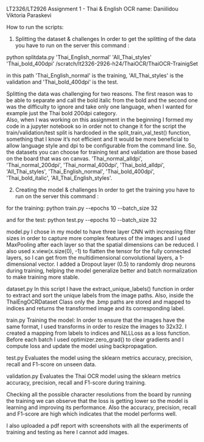 LT2326/LT2926 
Assignment 1   - Thai & English OCR
name: Daniilidou Viktoria Paraskevi

How to run the scripts:
1.	Splitting the dataset & challenges
In order to get the splitting of the data you have to run on the server this command :
 
python splitdata.py 'Thai_English_normal' 'All_Thai_styles' 'Thai_bold_400dpi' /scratch/lt2326-2926-h24/ThaiOCR/ThaiOCR-TrainigSet

in this path 'Thai_English_normal' is the training, 'All_Thai_styles' is the validation and 'Thai_bold_400dpi' is the test.
 
Splitting the data was challenging for two reasons. The first reason was to be able to separate and call the bold italic from the bold and the second one was the difficulty to ignore and take only one language, 
when I wanted for example just the Thai bold 200dpi category.  
Also, when I was working on this assignment in the beginning I formed my code in a jupyter notebook so in order not to change it for the script the train/validation/test split is hardcoded in the split_train_val_test() function, 
something that I know it’s not efficient and  It would be more beneficial to allow language style and dpi to be configurable from the command line. So, the datasets you can choose for training test and validation are those based on the board that was on canvas. 
'Thai_normal_alldpi', 'Thai_normal_200dpi', 'Thai_normal_400dpi', 'Thai_bold_alldpi', 'All_Thai_styles', 'Thai_English_normal', 'Thai_bold_400dpi', 'Thai_bold_italic', 'All_Thai_English_styles'. 

2.	Creating the model & challenges
In order to get the training you have to run on the server this command :

for the training: 
python train.py --epochs 10 --batch_size 32

and for the test:
python test.py --epochs 10 --batch_size 32

model.py
I chose in my model to have three layer CNN with increasing filter sizes in order to capture more complex features of the images and I used MaxPooling after each layer so that the spatial dimensions can be reduced. 
I also used x.view(x.size(0), -1) to flatten the tensor for the fully connected layers, so I can get from the multidimensional convolutional layers, a 1-dimensional vector. I added a Dropout layer (0.5) to randomly drop neurons during training, 
helping the model generalize better and batch normalization to make training more stable. 

dataset.py
In this script I have the extract_unique_labels() function in order to extract and sort the unique labels from the image paths. 
Also, inside the ThaiEngOCRDataset Class only the .bmp paths are stored and mapped to indices and returns the transformed image and its corresponding label. 

train.py
Training the model: In order to ensure that the images have the same format, I used transforms in order to resize the images to 32x32. 
I created  a mapping from labels to indices and NLLLoss as a loss function. Before each batch I used  optimizer.zero_grad() to clear gradients and I compute loss and update the model using backpropagation. 

test.py
Evaluates the model using the sklearn metrics accuracy, precision, recall and F1-score on unseen data.

validation.py
Evaluates the Thai OCR model using the sklearn metrics accuracy, precision, recall and F1-score during training.


Checking all the possible character resolutions from the board by running the training  we can observe that the loss is getting lower so the model is learning and improving its performance. 
Also the accuracy, precision, recall and F1-score are high which indicates that the model performs well. 

I also uploaded a pdf report with screenshots with all the experiments of training and testing as here I cannot add images. 
